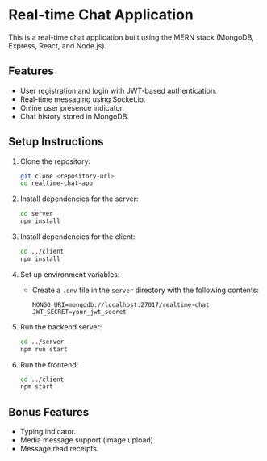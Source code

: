 # Real-time Chat Application

This is a real-time chat application built using the MERN stack (MongoDB, Express, React, and Node.js).

## Features
- User registration and login with JWT-based authentication.
- Real-time messaging using Socket.io.
- Online user presence indicator.
- Chat history stored in MongoDB.

## Setup Instructions

1. Clone the repository:
   ```bash
   git clone <repository-url>
   cd realtime-chat-app
   ```

2. Install dependencies for the server:
   ```bash
   cd server
   npm install
   ```

3. Install dependencies for the client:
   ```bash
   cd ../client
   npm install
   ```

4. Set up environment variables:
   - Create a `.env` file in the `server` directory with the following contents:
     ```
     MONGO_URI=mongodb://localhost:27017/realtime-chat
     JWT_SECRET=your_jwt_secret
     ```

5. Run the backend server:
   ```bash
   cd ../server
   npm run start
   ```

6. Run the frontend:
   ```bash
   cd ../client
   npm start
   ```

## Bonus Features
- Typing indicator.
- Media message support (image upload).
- Message read receipts.

